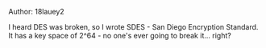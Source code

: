 Author: 18lauey2

I heard DES was broken, so I wrote SDES - San Diego Encryption Standard. It has a key space of 2^64 - no one's ever going to break it... right?
